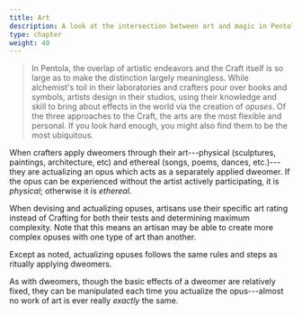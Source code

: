 ```yaml
---
title: Art
description: A look at the intersection between art and magic in Pentola, where they're often the same thing
type: chapter
weight: 40
---
```


> In Pentola, the overlap of artistic endeavors and the Craft itself is so large as to make the distinction largely meaningless.
> While alchemist's toil in their laboratories and crafters pour over books and symbols, artists design in their studios, using their knowledge and skill to bring about effects in the world via the creation of _opuses_.
> Of the three approaches to the Craft, the arts are the most flexible and personal.
> If you look hard enough, you might also find them to be the most ubiquitous.

When crafters apply dweomers through their art---physical (sculptures, paintings, architecture, etc) and ethereal (songs, poems, dances, etc.)---they are actualizing an opus which acts as a separately applied dweomer.
If the opus can be experienced without the artist actively participating, it is _physical_; otherwise it is _ethereal_.

When devising and actualizing opuses, artisans use their specific art rating instead of Crafting for both their tests and determining maximum complexity.
Note that this means an artisan may be able to create more complex opuses with one type of art than another.

Except as noted, actualizing opuses follows the same rules and steps as ritually applying dweomers.

As with dweomers, though the basic effects of a dweomer are relatively fixed, they can be manipulated each time you actualize the opus---almost no work of art is ever really _exactly_ the same.
